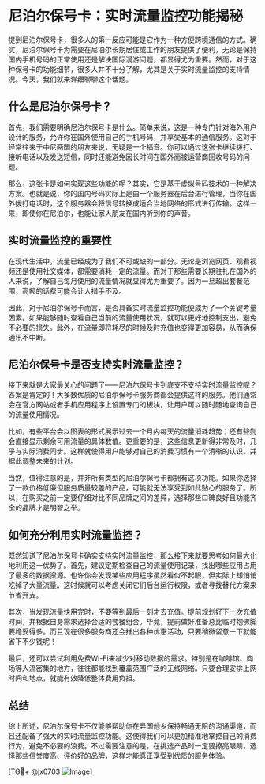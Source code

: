 # 尼泊尔保号卡：实时流量监控功能揭秘

提到尼泊尔保号卡，很多人的第一反应可能是它作为一种方便跨境通信的方式。确实，尼泊尔保号卡为需要在尼泊尔长期居住或工作的朋友提供了便利，无论是保持国内手机号码的正常使用还是解决国际漫游问题，都显得尤为重要。然而，对于这种保号卡的功能细节，很多人并不十分了解，尤其是关于实时流量监控的支持情况。今天，我们就来详细聊聊这个话题。

## 什么是尼泊尔保号卡？

首先，我们需要明确尼泊尔保号卡是什么。简单来说，这是一种专门针对海外用户设计的服务，允许你在国外使用自己的手机号码，并享受基本的通信服务。这对于经常往来于中尼两国的朋友来说，无疑是一个福音。你可以通过这张卡继续拨打、接听电话以及发送短信，同时还能避免因长时间在国外而被运营商回收号码的问题。

那么，这张卡是如何实现这些功能的呢？其实，它是基于虚拟号码技术的一种解决方案。也就是说，你的国内号码实际上是由一个服务器在后台进行管理，当你在国外拨打电话时，这个服务器会将信号转换成适合当地网络的形式进行传输。这样一来，即使你在尼泊尔，也能让家人朋友在国内听到你的声音。

## 实时流量监控的重要性

在现代生活中，流量已经成为了我们不可或缺的一部分。无论是浏览网页、观看视频还是使用社交媒体，都需要消耗一定的流量。而对于那些需要长期驻扎在国外的人来说，了解自己每月使用的流量情况就显得尤为重要了。因为一旦超出套餐范围，高额的话费可能会让人措手不及。

因此，对于尼泊尔保号卡而言，是否具备实时流量监控功能便成为了一个关键考量因素。如果能够随时查看自己当前的流量使用状况，就可以更好地控制支出，避免不必要的损失。此外，在流量即将耗尽的时候及时充值也变得更加容易，从而确保通讯不中断。

## 尼泊尔保号卡是否支持实时流量监控？

接下来就是大家最关心的问题了——尼泊尔保号卡到底支不支持实时流量监控呢？答案是肯定的！大多数优质的尼泊尔保号卡服务商都会提供这样的服务。他们通常会在官方网站或者手机应用程序上设置专门的板块，让用户可以随时随地查询自己的流量使用情况。

比如，有些平台会以图表的形式展示过去一个月内每天的流量消耗趋势；还有些则会直接显示剩余可用流量的具体数值。更重要的是，这些信息更新得非常及时，几乎与实际消费同步。这样就使得用户能够对自己的消费习惯有一个清晰的认识，并据此调整未来的计划。

当然，值得注意的是，并非所有类型的尼泊尔保号卡都拥有这项功能。如果你选择了一款价格低廉但服务质量较差的产品，可能就无法享受到如此贴心的服务了。所以，在购买之前一定要仔细对比不同品牌之间的差异，选择那些口碑良好且功能齐全的品牌才是明智之举。

## 如何充分利用实时流量监控？

既然知道了尼泊尔保号卡确实支持实时流量监控，那么接下来就要思考如何最大化地利用这一优势了。首先，建议定期检查自己的流量使用记录，找出哪些应用占用了最多的数据资源。也许你会发现某些应用程序虽然看似不起眼，但实际上却悄悄吃掉了大量流量。这时候就可以考虑关闭它们后台运行权限，或者寻找替代方案来节省开支。

其次，当发现流量快用完时，不要等到最后一刻才去充值。提前规划好下一次充值时间，并根据自身需求选择合适的套餐组合。毕竟，提前做好准备总比临时抱佛脚要稳妥得多。而且现在很多服务商还会推出各种优惠活动，只要稍微留意一下就能省下不少钱呢！

最后，还可以尝试利用免费Wi-Fi来减少对移动数据的需求。特别是在咖啡馆、商场等人流密集的地方，往往都能找到覆盖范围广泛的无线网络。只要合理安排上网时间和地点，就能有效降低整体费用负担。

## 总结

综上所述，尼泊尔保号卡不仅能够帮助你在异国他乡保持畅通无阻的沟通渠道，而且还配备了强大的实时流量监控功能。这使得我们可以更加精准地掌控自己的消费行为，避免不必要的浪费。不过需要注意的是，在挑选产品时一定要擦亮眼睛，选择那些信誉度高、评价好的品牌，这样才能真正享受到优质的服务体验。

[TG💪+ @jx0703 ![Image](https://github.com/user-attachments/assets/dbca1d08-cadb-493c-b0ec-ad6f7a83f270)]